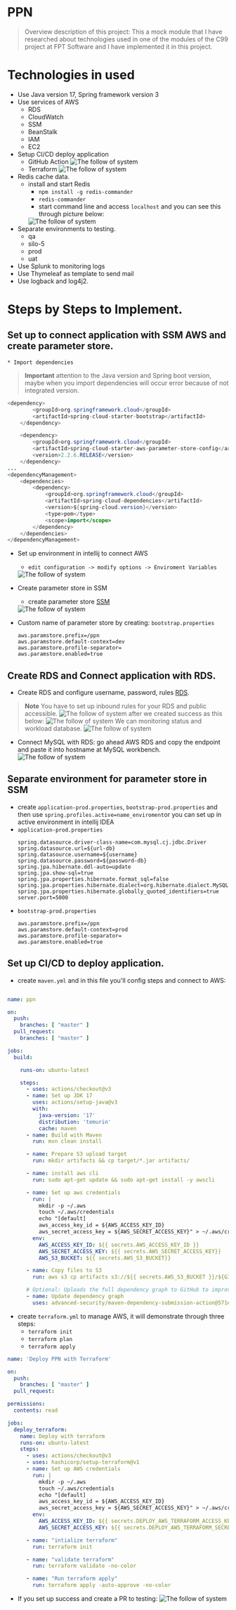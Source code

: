# PPN
>Overview description of this project: This a mock module that I have researched about technologies used in one of the modules of the C99 project at FPT Software and I have implemented it in this project.
# Technologies in used
- Use Java version 17, Spring framework version 3
- Use services of AWS
  * RDS
  * CloudWatch
  * SSM
  * BeanStalk
  * IAM
  * EC2
- Setup CI/CD deploy application
  * GitHub Action
    <picture>
        <source media="(prefers-color-scheme: dark)" srcset="https://github.com/letung999/PPN/blob/3ab0c21b73442dab3ccf658db810a7f21aeea5cf/images/JavaCI.png?raw=true">
        <source media="(prefers-color-scheme: light)" srcset="https://github.com/letung999/PPN/blob/3ab0c21b73442dab3ccf658db810a7f21aeea5cf/images/JavaCI.png?raw=true">
        <img alt="The follow of system" src="https://github.com/letung999/PPN/blob/3ab0c21b73442dab3ccf658db810a7f21aeea5cf/images/JavaCI.png?raw=true">
    </picture>
  * Terraform
    <picture>
        <source media="(prefers-color-scheme: dark)" srcset="https://github.com/letung999/PPN/blob/dev/images/TerraformCD.png?raw=true">
        <source media="(prefers-color-scheme: light)" srcset="https://github.com/letung999/PPN/blob/dev/images/TerraformCD.png?raw=true">
        <img alt="The follow of system" src="https://github.com/letung999/PPN/blob/dev/images/TerraformCD.png?raw=true">
    </picture>
- Redis cache data.
    * install and start Redis
        * `npm install -g redis-commander`
        * `redis-commander`
        *  start command line and access `localhost` and you can see this through picture below:
        <picture>
                <source media="(prefers-color-scheme: dark)" srcset="https://github.com/letung999/PPN/blob/dev/images/Redis.png?raw=true">
                <source media="(prefers-color-scheme: light)" srcset="https://github.com/letung999/PPN/blob/dev/images/Redis.png?raw=true">
                <img alt="The follow of system" src="https://github.com/letung999/PPN/blob/dev/images/Redis.png?raw=true">
        </picture>
- Separate environments to testing.
  * qa
  * silo-5
  * prod
  * uat
- Use Splunk to monitoring logs
- Use Thymeleaf as template to send mail
- Use logback and log4j2.

# Steps by Steps to Implement.

## Set up to connect application with SSM AWS and create parameter store.
    * Import dependencies
> **Important**
> attention to the Java version and Spring boot version, maybe when you import dependencies will occur error because of not integrated version.
  ``` java
  <dependency>
          <groupId>org.springframework.cloud</groupId>
          <artifactId>spring-cloud-starter-bootstrap</artifactId>
      </dependency>

      <dependency>
          <groupId>org.springframework.cloud</groupId>
          <artifactId>spring-cloud-starter-aws-parameter-store-config</artifactId>
          <version>2.2.6.RELEASE</version>
      </dependency>
  ...
  <dependencyManagement>
      <dependencies>
          <dependency>
              <groupId>org.springframework.cloud</groupId>
              <artifactId>spring-cloud-dependencies</artifactId>
              <version>${spring-cloud.version}</version>
              <type>pom</type>
              <scope>import</scope>
          </dependency>
      </dependencies>
  </dependencyManagement>
  ```
- Set up environment in intellij to connect AWS
    * `edit configuration -> modify options -> Enviroment Variables`
    <picture>
            <source media="(prefers-color-scheme: dark)" srcset="https://raw.githubusercontent.com/letung999/PPN/cbde070e36c6f8be4724dfd36c01c6d958e275e3/images/EnviromentIntellj_AWS.png">
            <source media="(prefers-color-scheme: light)" srcset="https://raw.githubusercontent.com/letung999/PPN/cbde070e36c6f8be4724dfd36c01c6d958e275e3/images/EnviromentIntellj_AWS.png">
            <img alt="The follow of system" src="https://raw.githubusercontent.com/letung999/PPN/cbde070e36c6f8be4724dfd36c01c6d958e275e3/images/EnviromentIntellj_AWS.png">
    </picture>
- Create parameter store in SSM
    * create parameter store [SSM](https://docs.aws.amazon.com/systems-manager/latest/userguide/parameter-create-console.html)
    <picture>
            <source media="(prefers-color-scheme: dark)" srcset="https://raw.githubusercontent.com/letung999/PPN/cbde070e36c6f8be4724dfd36c01c6d958e275e3/images/SSM.png">
            <source media="(prefers-color-scheme: light)" srcset="https://raw.githubusercontent.com/letung999/PPN/cbde070e36c6f8be4724dfd36c01c6d958e275e3/images/SSM.png">
            <img alt="The follow of system" src="https://raw.githubusercontent.com/letung999/PPN/cbde070e36c6f8be4724dfd36c01c6d958e275e3/images/SSM.png">
    </picture>
    
- Custom name of parameter store by creating: `bootstrap.properties`
    ``` properties
    aws.paramstore.prefix=/ppn
    aws.paramstore.default-context=dev
    aws.paramstore.profile-separator=
    aws.paramstore.enabled=true

## Create RDS and Connect application with RDS.
- Create RDS and configure username, password, rules [RDS](https://aws.amazon.com/getting-started/hands-on/create-mysql-db/).
> **Note** 
> You have to set up inbound rules for your RDS and public accessible.
    <picture>
        <source media="(prefers-color-scheme: dark)" srcset="https://github.com/letung999/PPN/blob/dev/images/Rules_RDS.png?raw=true">
        <source media="(prefers-color-scheme: light)" srcset="https://github.com/letung999/PPN/blob/dev/images/Rules_RDS.png?raw=true">
        <img alt="The follow of system" src="https://github.com/letung999/PPN/blob/dev/images/Rules_RDS.png?raw=true">
    </picture>
> after we created success as this below:
    <picture>
        <source media="(prefers-color-scheme: dark)" srcset="https://github.com/letung999/PPN/blob/dev/images/RDS.png?raw=true">
        <source media="(prefers-color-scheme: light)" srcset="https://github.com/letung999/PPN/blob/dev/images/RDS.png?raw=true">
        <img alt="The follow of system" src="https://github.com/letung999/PPN/blob/dev/images/RDS.png?raw=true">
    </picture>
> We can monitoring status and workload database.
    <picture>
        <source media="(prefers-color-scheme: dark)" srcset="https://github.com/letung999/PPN/blob/dev/images/RDS_monitoring.png?raw=true">
        <source media="(prefers-color-scheme: light)" srcset="https://github.com/letung999/PPN/blob/dev/images/RDS_monitoring.png?raw=true">
        <img alt="The follow of system" src="https://github.com/letung999/PPN/blob/dev/images/RDS_monitoring.png?raw=true">
    </picture>


- Connect MySQL with RDS: go ahead AWS RDS and copy the endpoint and paste it into hostname at MySQL workbench.
    <picture>
          <source media="(prefers-color-scheme: dark)" srcset="https://raw.githubusercontent.com/letung999/PPN/dev/images/RDS_local.png">
          <source media="(prefers-color-scheme: light)" srcset="https://raw.githubusercontent.com/letung999/PPN/dev/images/RDS_local.png">
          <img alt="The follow of system" src="https://raw.githubusercontent.com/letung999/PPN/dev/images/RDS_local.png">
    </picture>
## Separate environment for parameter store in SSM


- create `application-prod.properties`, `bootstrap-prod.properties` and then use `spring.profiles.active=name_enviroment`or you can set up in active environment in intellij IDEA
- `application-prod.properties`
    ``` properties
    spring.datasource.driver-class-name=com.mysql.cj.jdbc.Driver
    spring.datasource.url=${url-db}
    spring.datasource.username=${username}
    spring.datasource.password=${password-db}
    spring.jpa.hibernate.ddl-auto=update
    spring.jpa.show-sql=true
    spring.jpa.properties.hibernate.format_sql=false
    spring.jpa.properties.hibernate.dialect=org.hibernate.dialect.MySQL55Dialect
    spring.jpa.properties.hibernate.globally_quoted_identifiers=true
    server.port=5000
    ```
- `bootstrap-prod.properties`
    ``` properties
    aws.paramstore.prefix=/ppn
    aws.paramstore.default-context=prod
    aws.paramstore.profile-separator=
    aws.paramstore.enabled=true
    ```

## Set up CI/CD to deploy application.

* create `maven.yml` and in this file you'll config steps and connect to AWS:
```yaml

name: ppn

on:
  push:
    branches: [ "master" ]
  pull_request:
    branches: [ "master" ]

jobs:
  build:

    runs-on: ubuntu-latest

    steps:
      - uses: actions/checkout@v3
      - name: Set up JDK 17
        uses: actions/setup-java@v3
        with:
          java-version: '17'
          distribution: 'temurin'
          cache: maven
      - name: Build with Maven
        run: mvn clean install

      - name: Prepare S3 upload target
        run: mkdir artifacts && cp target/*.jar artifacts/

      - name: install aws cli
        run: sudo apt-get update && sudo apt-get install -y awscli

      - name: Set up aws credentials
        run: |
          mkdir -p ~/.aws
          touch ~/.aws/credentials
          echo "[default]
          aws_access_key_id = ${AWS_ACCESS_KEY_ID}
          aws_secret_access_key = ${AWS_SECRET_ACCESS_KEY}" > ~/.aws/credentials
        env:
          AWS_ACCESS_KEY_ID: ${{ secrets.AWS_ACCESS_KEY_ID }}
          AWS_SECRET_ACCESS_KEY: ${{ secrets.AWS_SECRET_ACCESS_KEY}}
          AWS_S3_BUCKET: ${{ secrets.AWS_S3_BUCKET}}

      - name: Copy files to S3
        run: aws s3 cp artifacts s3://${{ secrets.AWS_S3_BUCKET }}/${GITHUB_SHA::7}/ --recursive --region us-east-1

      # Optional: Uploads the full dependency graph to GitHub to improve the quality of Dependabot alerts this repository can receive
      - name: Update dependency graph
        uses: advanced-security/maven-dependency-submission-action@571e99aab1055c2e71a1e2309b9691de18d6b7d6

```
* create `terraform.yml` to manage AWS, it will demonstrate through three steps:
  * `terraform init`
  * `terraform plan`
  * `terraform apply`

```yaml
name: 'Deploy PPN with Terraform'

on:
  push:
    branches: [ "master" ]
  pull_request:

permissions:
  contents: read

jobs:
  deploy_terraform:
    name: Deploy with terraform
    runs-on: ubuntu-latest
    steps:
      - uses: actions/checkout@v3
      - uses: hashicorp/setup-terraform@v1
      - name: Set up AWS credentials
        run: |
          mkdir -p ~/.aws
          touch ~/.aws/credentials
          echo "[default]
          aws_access_key_id = ${AWS_ACCESS_KEY_ID}
          aws_secret_access_key = ${AWS_SECRET_ACCESS_KEY}" > ~/.aws/credentials
        env: 
          AWS_ACCESS_KEY_ID: ${{ secrets.DEPLOY_AWS_TERRAFORM_ACCESS_KEY_ID }}
          AWS_SECRET_ACCESS_KEY: ${{ secrets.DEPLOY_AWS_TERRAFORM_SECRET_ACCESS_KEY }}

      - name: "intialize terraform"
        run: terraform init

      - name: "validate terraform"
        run: terraform validate -no-color

      - name: "Run terraform apply"
        run: terraform apply -auto-approve -no-color

```
* If you set up success and create a PR to testing:
  <picture>
      <source media="(prefers-color-scheme: dark)" srcset="https://github.com/letung999/PPN/blob/dev/images/CICD.png?raw=true">
      <source media="(prefers-color-scheme: light)" srcset="https://github.com/letung999/PPN/blob/dev/images/CICD.png?raw=true">
      <img alt="The follow of system" src="https://github.com/letung999/PPN/blob/dev/images/CICD.png?raw=true">
  </picture>
